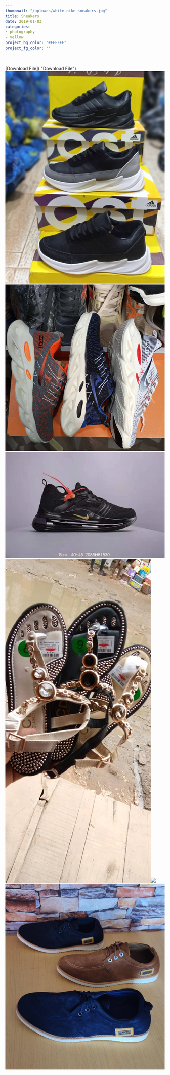 ```yaml
---
thumbnail: "/uploads/white-nike-sneakers.jpg"
title: Sneakers
date: 2019-01-03
categories:
- photography
- yellow
project_bg_color: "#FFFFFF"
project_fg_color: ''

---
```

[Download File]( "Download File")![](/uploads/sneakers.jpg)![](/uploads/nike-sneakers.jpg)![](/uploads/black-nike-sneakers.jpg)![](/uploads/fanciful-ladies-slip-ons.jpg)![](/uploads/mike-dorner-173502-unsplash.jpg)![](/uploads/jeep-sneakers.jpg)